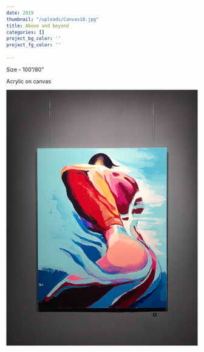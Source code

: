 ```yaml
---
date: 2019
thumbnail: "/uploads/Canvas10.jpg"
title: Above and beyond
categories: []
project_bg_color: ''
project_fg_color: ''

---
```

Size - 100”/80”

Acrylic on canvas

![](/uploads/Canvas10.jpg)